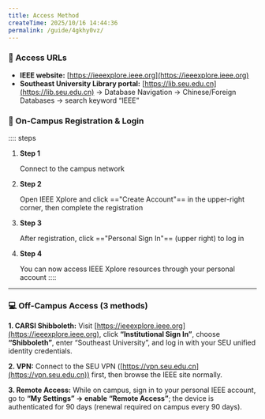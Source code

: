 ```yaml
---
title: Access Method
createTime: 2025/10/16 14:44:36
permalink: /guide/4gkhy0vz/
---
```


### **🔗 Access URLs**

* **IEEE website:** [https://ieeexplore.ieee.org](https://ieeexplore.ieee.org)
* **Southeast University Library portal:** [https://lib.seu.edu.cn](https://lib.seu.edu.cn) → Database Navigation → Chinese/Foreign Databases → search keyword “IEEE”

<CardGrid>
  <LinkCard title="IEEE"  href="https://ieeexplore.ieee.org" />
  <LinkCard title="Southeast University Library" href="https://lib.seu.edu.cn" />
</CardGrid>

### **🏫 On-Campus Registration & Login**

:::: steps
1. **Step 1** 

    Connect to the campus network

2. **Step 2**

    Open IEEE Xplore and click =="Create Account"== in the upper-right corner, then complete the registration

3. **Step 3**

    After registration, click =="Personal Sign In"== (upper right) to log in

4. **Step 4**

    You can now access IEEE Xplore resources through your personal account
::::
---

### **💻 Off-Campus Access (3 methods)**

**1. CARSI Shibboleth:**
Visit [https://ieeexplore.ieee.org](https://ieeexplore.ieee.org), click **“Institutional Sign In”**, choose **“Shibboleth”**, enter “Southeast University”, and log in with your SEU unified identity credentials.

 **2. VPN:**
Connect to the SEU VPN ([https://vpn.seu.edu.cn](https://vpn.seu.edu.cn)) first, then browse the IEEE site normally.

 **3. Remote Access:**
While on campus, sign in to your personal IEEE account, go to **“My Settings” → enable “Remote Access”**; the device is authenticated for 90 days (renewal required on campus every 90 days).
<LinkCard title="VPN Remote Access"  href="https://vpn.seu.edu.cn" />

